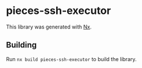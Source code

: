 # pieces-ssh-executor

This library was generated with [Nx](https://nx.dev).

## Building

Run `nx build pieces-ssh-executor` to build the library.
